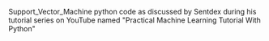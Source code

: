 Support_Vector_Machine
python code as discussed by Sentdex during his tutorial series on YouTube named "Practical Machine Learning Tutorial With Python"
